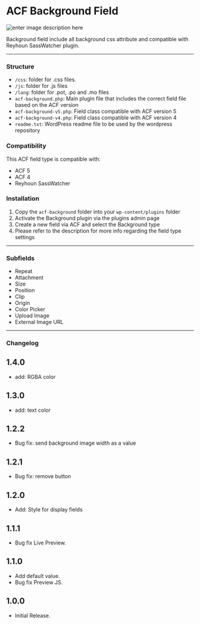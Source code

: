 # ACF Background Field
![enter image description here](http://reyhoun.com/lab/acf-background.png)

Background field include all background css attribute and compatible with Reyhoun SassWatcher plugin.

-----------------------

### Structure

* `/css`:  folder for .css files.
* `/js`: folder for .js files
* `/lang`: folder for .pot, .po and .mo files
* `acf-background.php`: Main plugin file that includes the correct field file based on the ACF version
* `acf-background-v5.php`: Field class compatible with ACF version 5 
* `acf-background-v4.php`: Field class compatible with ACF version 4
* `readme.txt`: WordPress readme file to be used by the wordpress repository

### Compatibility

This ACF field type is compatible with:
* ACF 5
* ACF 4
* Reyhoun SassWatcher

### Installation

1. Copy the `acf-background` folder into your `wp-content/plugins` folder
2. Activate the Background plugin via the plugins admin page
3. Create a new field via ACF and select the Background type
4. Please refer to the description for more info regarding the field type settings

-----------------------

### Subfields
* Repeat
* Attachment
* Size
* Position
* Clip
* Origin
* Color Picker
* Upload Image
* External Image URL

-----------------------

### Changelog

## 1.4.0
* add: RGBA color

## 1.3.0
* add: text color

## 1.2.2
* Bug fix: send background image width as a value

## 1.2.1
* Bug fix: remove button

## 1.2.0
* Add: Style for display fields

## 1.1.1
* Bug fix Live Preview.

## 1.1.0
* Add default value.
* Bug fix Preview JS.

## 1.0.0
* Initial Release.